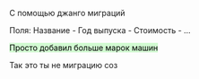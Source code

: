 С помощью джанго миграций

Поля: 
Название -
Год выпуска - 
Стоимость - 
...

<mark style="background: #BBFABBA6;">Просто добавил больше марок машин</mark>

Так это ты не миграцию соз